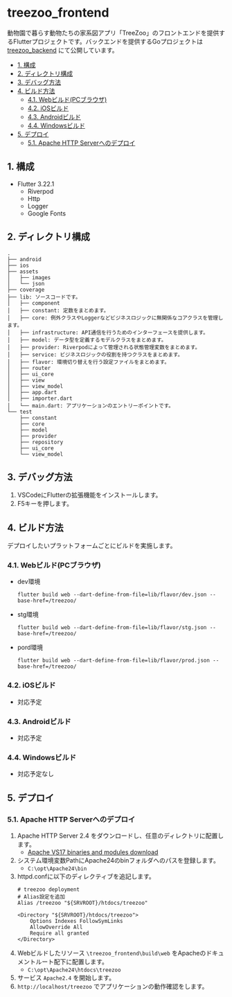 <!-- omit in toc -->
# treezoo_frontend

動物園で暮らす動物たちの家系図アプリ「TreeZoo」のフロントエンドを提供するFlutterプロジェクトです。バックエンドを提供するGoプロジェクトは [treezoo_backend](https://github.com/yutaiwamoto1114/treezoo_backend) にて公開しています。

- [1. 構成](#1-構成)
- [2. ディレクトリ構成](#2-ディレクトリ構成)
- [3. デバッグ方法](#3-デバッグ方法)
- [4. ビルド方法](#4-ビルド方法)
  - [4.1. Webビルド(PCブラウザ)](#41-webビルドpcブラウザ)
  - [4.2. iOSビルド](#42-iosビルド)
  - [4.3. Androidビルド](#43-androidビルド)
  - [4.4. Windowsビルド](#44-windowsビルド)
- [5. デプロイ](#5-デプロイ)
  - [5.1. Apache HTTP Serverへのデプロイ](#51-apache-http-serverへのデプロイ)

## 1. 構成
- Flutter 3.22.1
  - Riverpod
  - Http
  - Logger
  - Google Fonts

## 2. ディレクトリ構成
```
.
├── android
├── ios
├── assets
│   ├── images
│   └── json
├── coverage
├── lib: ソースコードです。
│   ├── component
│   ├── constant: 定数をまとめます。
│   ├── core: 例外クラスやLoggerなどビジネスロジックに無関係なコアクラスを管理します。
│   ├── infrastructure: API通信を行うためのインターフェースを提供します。
│   ├── model: データ型を定義するモデルクラスをまとめます。
│   ├── provider: Riverpodによって管理される状態管理変数をまとめます。
│   ├── service: ビジネスロジックの役割を持つクラスをまとめます。
│   ├── flavor: 環境切り替えを行う設定ファイルをまとめます。
│   ├── router
│   ├── ui_core
│   ├── view
│   ├── view_model
│   ├── app.dart
│   ├── importer.dart
│   └── main.dart: アプリケーションのエントリーポイントです。
└── test
    ├── constant
    ├── core
    ├── model
    ├── provider
    ├── repository
    ├── ui_core
    └── view_model
```

## 3. デバッグ方法
1. VSCodeにFlutterの拡張機能をインストールします。
2. F5キーを押します。

## 4. ビルド方法
デプロイしたいプラットフォームごとにビルドを実施します。
### 4.1. Webビルド(PCブラウザ)
- dev環境
    ```
    flutter build web --dart-define-from-file=lib/flavor/dev.json --base-href=/treezoo/
    ```
- stg環境
    ```
    flutter build web --dart-define-from-file=lib/flavor/stg.json --base-href=/treezoo/
    ```
- pord環境
    ```
    flutter build web --dart-define-from-file=lib/flavor/prod.json --base-href=/treezoo/
    ```

### 4.2. iOSビルド
- 対応予定

### 4.3. Androidビルド
- 対応予定

### 4.4. Windowsビルド
- 対応予定なし

## 5. デプロイ
### 5.1. Apache HTTP Serverへのデプロイ
1. Apache HTTP Server 2.4 をダウンロードし、任意のディレクトリに配置します。
   - [Apache VS17 binaries and modules download](https://www.apachelounge.com/download/`)
2. システム環境変数PathにApache24のbinフォルダへのパスを登録します。
   - `C:\opt\Apache24\bin`
3. httpd.confに以下のディレクティブを追記します。
    ```
    # treezoo deployment
    # Alias設定を追加
    Alias /treezoo "${SRVROOT}/htdocs/treezoo"

    <Directory "${SRVROOT}/htdocs/treezoo">
        Options Indexes FollowSymLinks
        AllowOverride All
        Require all granted
    </Directory>
    ```
4. Webビルドしたリソース `\treezoo_frontend\build\web` をApacheのドキュメントルート配下に配置します。
    - `C:\opt\Apache24\htdocs\treezoo`
5. サービス `Apache2.4` を開始します。
6. `http://localhost/treezoo` でアプリケーションの動作確認をします。